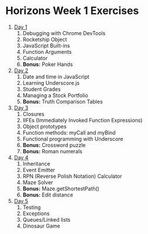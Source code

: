 # Horizons Week 1 Exercises

1. [Day 1](day1/README.md)
    1. Debugging with Chrome DevTools
    1. Rocketship Object
    1. JavaScript Built-ins
    1. Function Arguments
    1. Calculator
    1. **Bonus:** Poker Hands
1. [Day 2](day2/README.md)
    1. Date and time in JavaScript
    1. Learning Underscore.js
    1. Student Grades
    1. Managing a Stock Portfolio
    1. **Bonus:** Truth Comparison Tables
1. [Day 3](day3/README.md)
    1. Closures
    1. IIFEs (Immediately Invoked Function Expressions)
    1. Object prototypes
    1. Function methods: myCall and myBind
    1. Functional programming with Underscore
    1. **Bonus:** Crossword puzzle
    1. **Bonus:** Roman numerals
1. [Day 4](day4/README.md)
    1. Inheritance
    1. Event Emitter
    1. RPN (Reverse Polish Notation) Calculator
    1. Maze Solver
    1. **Bonus:** Maze.getShortestPath()
    1. **Bonus:** Edit distance
1. [Day 5](day5/README.md)
    1. Testing
    1. Exceptions
    1. Queues/Linked lists
    1. Dinosaur Game

